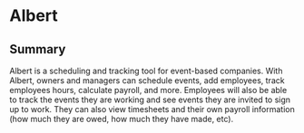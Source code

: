 # Albert

## Summary
Albert is a scheduling and tracking tool for event-based companies.  With Albert, owners and managers can schedule events, add employees, track employees hours, calculate payroll, and more.  Employees will also be able to track the events they are working and see events they are invited to sign up to work.  They can also view timesheets and their own payroll information (how much they are owed, how much they have made, etc).